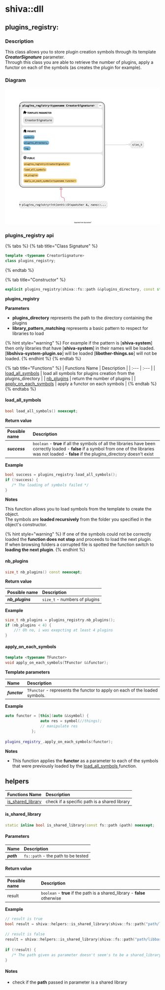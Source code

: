 # shiva::dll

## plugins\_registry:

### **Description**

This class allows you to store plugin creation symbols through its template _**CreatorSignature**_ parameter.  
Through this class you are able to retrieve the number of plugins, apply a functor on each of the symbols \(as creates the plugin for example\).

### Diagram

![](../../.gitbook/assets/plugins_registry.png)

### plugins\_registry api

{% tabs %}
{% tab title="Class Signature" %}
```cpp
template <typename CreatorSignature>
class plugins_registry;
```
{% endtab %}

{% tab title="Constructor" %}
```cpp
explicit plugins_registry(shiva::fs::path &&plugins_directory, const std::string library_pattern_matching) noexcept;
```

**plugins\_registry**

**Parameters**

* **plugins\_directory** represents the path to the directory containing the plugins
* **library\_pattern\_matching** represents a basic pattern to respect for libraries to load

{% hint style="warning" %}
For example if the pattern is \[**shiva-system**\] then only libraries that have \[**shiva-system**\] in their names will be loaded. \[**libshiva-system-plugin.so**\] will be loaded \[**libother-things.so**\] will not be loaded.
{% endhint %}
{% endtab %}

{% tab title="Functions" %}
| Functions Name | Description |
| :--- | :--- |
| [load\_all\_symbols](shiva-dll.md#load_all_symbols) | load all symbols for plugins creation from the plugins\_directory |
| [nb\_plugins](shiva-dll.md#nb_plugins) | return the number of plugins |
| [apply\_on\_each\_symbols](shiva-dll.md#apply_on_each_symbols) | apply a functor on each symbols |
{% endtab %}
{% endtabs %}

#### load\_all\_symbols

```cpp
bool load_all_symbols() noexcept;
```

**Return value**

| Possible name | Description |
| :--- | :--- |
| _**success**_ | `boolean`      - **true** if all the symbols of all the libraries have been correctly loaded    - **false** if a symbol from one of the libraries was not loaded     - **false** if the plugins\_directory doesn't exist |

**Example**

```cpp
bool success = plugins_registry.load_all_symbols();
if (!success) {
   /* The loading of symbols failed */
}
```

**Notes**

This function allows you to load symbols from the template to create the object.  
The symbols are **loaded recursively** from the folder you specified in the object's constructor.

{% hint style="warning" %}
If one of the symbols could not be correctly loaded the **function does not stop** and proceeds to load the next plugin.  
If when browsing folders a corrupted file is spotted the function switch to **loading the next plugin**.
{% endhint %}

#### **nb\_plugins**

```cpp
size_t nb_plugins() const noexcept;
```

**Return value**

| Possible name | Description |
| :--- | :--- |
| _**nb\_plugins**_ | `size_t`       - numbers of plugins |

**Example**

```cpp
size_t nb_plugins = plugins_registry.nb_plugins();
if (nb_plugins < 4) {
    //! Oh no, i was exepcting at least 4 plugins
}
```

#### **apply\_on\_each\_symbols**

```cpp
template <typename TFunctor>
void apply_on_each_symbols(TFunctor &&functor);
```

**Template parameters**

| Name | Description |
| :--- | :--- |
| _**functor**_ | `TFunctor`       - represents the functor to apply on each of the loaded symbols. |

**Example**

```cpp
auto functor = [this](auto &&symbol) {
                auto res = symbol(//things);
                // manipulate res
            };

plugins_registry_.apply_on_each_symbols(functor);
```

**Notes**

* This function applies the **functor** as a parameter to each of the symbols that were previously loaded by the [load\_all\_symbols ](https://shiva.gitbook.io/project/shiva/modules/shiva-dll#load_all_symbols)function.

## helpers

| Functions Name | Description |
| :--- | :--- |
| [is\_shared\_library](shiva-dll.md#is_shared_library) | check if a specific path is a shared library |

####  is\_shared\_library

```cpp
static inline bool is_shared_library(const fs::path &path) noexcept;
```

#### Parameters

| Name | Description |
| :--- | :--- |
| _**path**_ | `fs::path`      - the path to be tested |

#### Return value

| Possible name | Description |
| :--- | :--- |
| result | `boolean`      - **true** if the path is a shared\_library    - **false** otherwise |

**Example**

```cpp
// result is true
bool result = shiva::helpers::is_shared_library(shiva::fs::path("path/libfoo.so"));

// result is false
result = shiva::helpers::is_shared_library(shiva::fs::path("path/libbar"));

if (!result) {
   /* The path given as parameter doesn't seem's to be a shared_library */
}
```

#### Notes

* check if the **path** passed in parameter is a shared library

